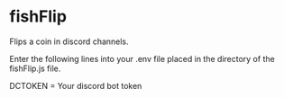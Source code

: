 # fishFlip  
Flips a coin in discord channels.  

Enter the following lines into your .env file placed in the directory of the fishFlip.js file.  


DCTOKEN = Your discord bot token  